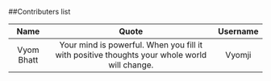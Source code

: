 ##Contributers list

| Name | Quote | Username |
|:------:|:--------:|:---------:|
Vyom Bhatt| Your mind is powerful. When you fill it with positive thoughts your whole world will change. | Vyomji
